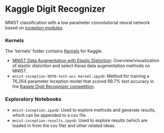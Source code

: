 # Kaggle Digit Recognizer

MNIST classification with a low parameter convolutional neural network based on [inception modules](https://arxiv.org/abs/1602.07261).

### Kernels
The 'kernels' folder contains [Kernels](https://www.kaggle.com/docs/kernels) for Kaggle.
- [MNIST Data Augmentation with Elastic Distortion](https://www.kaggle.com/babbler/mnist-data-augmentation-with-elastic-distortion): Overview/visualization of elastic distortion and select Keras data augmentation methods on MNIST.
- `mnist-inception-9970-test-acc-kernel.ipynb`: Method for training a 76,264 parameter inception model that scored 99.7% test accuracy in the [Kaggle Digit Recognizer competition](https://www.kaggle.com/c/digit-recognizer).

### Exploratory Notebooks
- `mnist-inception.ipynb`: Used to explore methods and generate results, which can be appended to a csv file.
- `mnist-inception-results.ipynb`: Used to explore results (which are loaded in from the csv file) and other related ideas.
